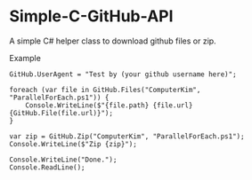 # Simple-C-GitHub-API

A simple C# helper class to download github files or zip.

Example
```
GitHub.UserAgent = "Test by (your github username here)";

foreach (var file in GitHub.Files("ComputerKim", "ParallelForEach.ps1")) {
	Console.WriteLine($"{file.path} {file.url} {GitHub.File(file.url)}");
}

var zip = GitHub.Zip("ComputerKim", "ParallelForEach.ps1");
Console.WriteLine($"Zip {zip}");

Console.WriteLine("Done.");
Console.ReadLine();
```